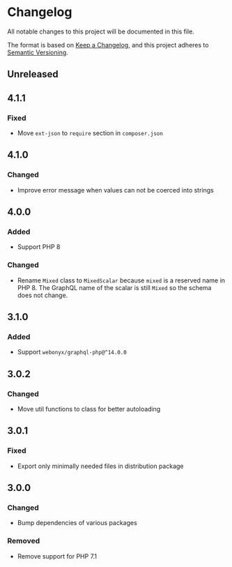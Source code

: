 # Changelog

All notable changes to this project will be documented in this file.

The format is based on [Keep a Changelog](https://keepachangelog.com/en/1.0.0/),
and this project adheres to [Semantic Versioning](https://semver.org/spec/v2.0.0.html).

## Unreleased

## 4.1.1

### Fixed

- Move `ext-json` to `require` section in `composer.json`

## 4.1.0

### Changed

- Improve error message when values can not be coerced into strings

## 4.0.0

### Added

- Support PHP 8

### Changed

- Rename `Mixed` class to `MixedScalar` because `mixed` is a reserved name in PHP 8.
  The GraphQL name of the scalar is still `Mixed` so the schema does not change.

## 3.1.0

### Added

- Support `webonyx/graphql-php@^14.0.0`

## 3.0.2

### Changed

- Move util functions to class for better autoloading

## 3.0.1

### Fixed

- Export only minimally needed files in distribution package

## 3.0.0

### Changed

- Bump dependencies of various packages

### Removed

- Remove support for PHP 7.1
